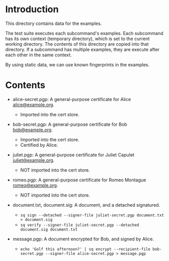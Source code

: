 # Introduction

This directory contains data for the examples.

The test suite executes each subcommand's examples.  Each subcommand
has its own context (temporary directory), which is set to the current
working directory.  The contents of this directory are copied into
that directory.  If a subcommand has multiple examples, they are
execute after each other in the same context.

By using static data, we can use known fingerprints in the examples.

# Contents

- alice-secret.pgp: A general-purpose certificate for Alice
  <alice@example.org>.

    - Imported into the cert store.

- bob-secret.pgp: A general-purpose certificate for Bob
  <bob@example.org>.

    - Imported into the cert store.
    - Certified by Alice.

- juliet.pgp: A general-purpose certificate for Juliet Capulet
  <juliet@example.org>.

    - NOT imported into the cert store.

- romeo.pgp: A general-purpose certificate for Romeo Montague
  <romeo@example.org>.

    - NOT imported into the cert store.

- document.txt, document.sig: A document, and a detached signatured.

    - `sq sign --detached --signer-file juliet-secret.pgp document.txt > document.sig`
    - `sq verify --signer-file juliet-secret.pgp --detached document.sig document.txt`

- message.pgp: A document encrypted for Bob, and signed by Alice.

    - `echo 'Golf this afternoon?' | sq encrypt --recipient-file bob-secret.pgp --signer-file alice-secret.pgp > message.pgp`

